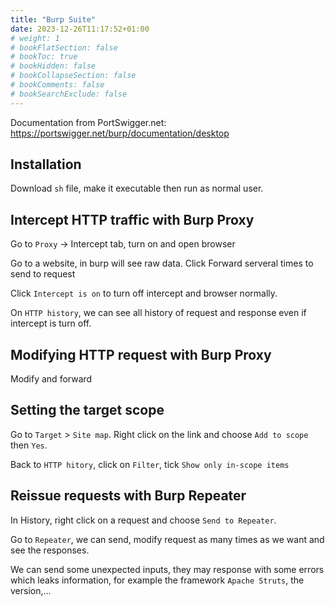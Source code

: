```yaml
---
title: "Burp Suite"
date: 2023-12-26T11:17:52+01:00
# weight: 1
# bookFlatSection: false
# bookToc: true
# bookHidden: false
# bookCollapseSection: false
# bookComments: false
# bookSearchExclude: false
---
```

Documentation from PortSwigger.net:
<https://portswigger.net/burp/documentation/desktop>

## Installation
Download `sh` file, make it executable then run as normal user.

## Intercept HTTP traffic with Burp Proxy
Go to `Proxy` -> Intercept tab, turn on and open browser

Go to a website, in burp will see raw data. Click Forward serveral times to send to request

Click `Intercept is on` to turn off intercept and browser  normally.

On `HTTP history`, we can see all history of request and response even if intercept is turn off.

## Modifying HTTP request with Burp Proxy
Modify and forward

## Setting the target scope
Go to `Target` > `Site map`. Right click on the link and choose `Add to scope` then `Yes`.

Back to `HTTP hitory`, click on `Filter`, tick `Show only in-scope items`

## Reissue requests with Burp Repeater
In History, right click on a request and choose `Send to Repeater`.

Go to `Repeater`, we can send, modify request as many times as we want and see the responses.

We can send some unexpected inputs, they may response with some errors which leaks information, for example the framework `Apache Struts`, the version,...